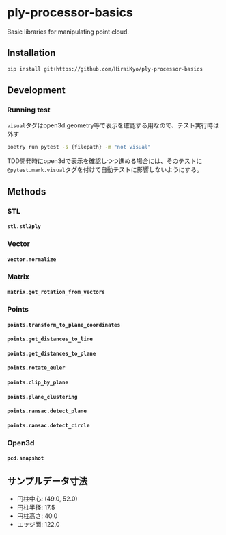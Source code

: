 # ply-processor-basics

Basic libraries for manipulating point cloud.

## Installation

```sh
pip install git+https://github.com/HiraiKyo/ply-processor-basics
```

## Development

### Running test

`visual`タグはopen3d.geometry等で表示を確認する用なので、テスト実行時は外す

```sh
poetry run pytest -s {filepath} -m "not visual"
```

TDD開発時にopen3dで表示を確認しつつ進める場合には、そのテストに`@pytest.mark.visual`タグを付けて自動テストに影響しないようにする。

## Methods

### STL

#### `stl.stl2ply`

### Vector

#### `vector.normalize`

### Matrix

#### `matrix.get_rotation_from_vectors`

### Points

#### `points.transform_to_plane_coordinates`

#### `points.get_distances_to_line`

#### `points.get_distances_to_plane`

#### `points.rotate_euler`

#### `points.clip_by_plane`

#### `points.plane_clustering`

#### `points.ransac.detect_plane`

#### `points.ransac.detect_circle`

### Open3d

#### `pcd.snapshot`

## サンプルデータ寸法

- 円柱中心: (49.0, 52.0)
- 円柱半径: 17.5
- 円柱高さ: 40.0
- エッジ面: 122.0
